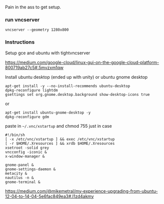 Pain in the ass to get setup.

### run vncserver
```
vncserver --geometry 1280x800
```

### Instructions
Setup gce and ubuntu with tightvncserver

https://medium.com/google-cloud/linux-gui-on-the-google-cloud-platform-800719ab27c5#.5mvzxm1qw

Install ubuntu desktop (ended up with unity) or ubuntu gnome desktop

```
apt-get install -y --no-install-recommends ubuntu-desktop
dpkg-reconfigure lightdm
gsettings set org.gnome.desktop.background show-desktop-icons true
```
or
```
apt-get install ubuntu-gnome-desktop -y
dpkg-reconfigure gdm
```

paste in `~/.vnc/xstartup` and chmod 755 just in case
```
#!/bin/sh
[ -x /etc/vnc/xstartup ] && exec /etc/vnc/xstartup
[ -r $HOME/.Xresources ] && xrdb $HOME/.Xresources
xsetroot -solid grey
vncconfig -iconic &
x-window-manager &

gnome-panel &
gnome-settings-daemon &
metacity &
nautilus -n &
gnome-terminal &
```

https://medium.com/@mikemetral/my-experience-upgrading-from-ubuntu-12-04-to-14-04-5e6fac849ea3#.l1zd4akmy
